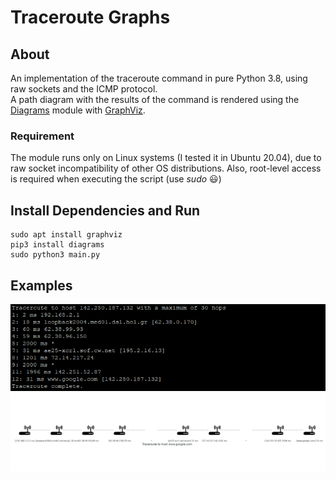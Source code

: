 # Traceroute Graphs
## About
An implementation of the traceroute command in pure Python 3.8, using raw sockets and the ICMP protocol.  
A path diagram with the results of the command is rendered using the [Diagrams](https://diagrams.mingrammer.com/docs/getting-started/installation) module with [GraphViz](https://graphviz.org/gallery/).

### Requirement
The module runs only on Linux systems (I tested it in Ubuntu 20.04), due to raw socket incompatibility of other OS distributions. 
Also, root-level access is required when executing the script (use *sudo* 😃)

## Install Dependencies and Run 
```
sudo apt install graphviz
pip3 install diagrams
sudo python3 main.py
```

## Examples
![google run example](output/run.png)
![google graph example](output/www.google.com_route.png)